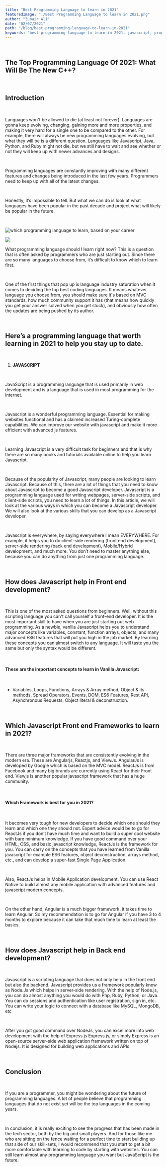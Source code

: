```yaml
---
title: "Best Programming Language to learn in 2021"
featuredImage: "./Best Programming Language to learn in 2021.png"
author: "Zubair Ali"
date: "02/07/2021"
path: "/blog/best-programming-language-to-learn-in-2021"
keywords: "best-programming-language-to-learn-in-2021, javascript, programming guide for beginners, vanilla javascript guide, front-end-web-development, best-programming-language"
---
```


<br/>

## The Top Programming Language Of 2021: What Will Be The New C++?

<br/>

## Introduction

<br/>

Languages won't be allowed to die (at least not forever). Languages are gonna keep evolving, changing, gaining more and more properties, and making it very hard for a single one to be compared to the other. For example, there will always be new programming languages evolving, but what they will be is a different question. Languages like Javascript, Java, Python, and Ruby might not die, but we still have to wait and see whether or not they will keep up with newer advances and designs.

<br/>

Programming languages are constantly improving with many different features and changes being introduced in the last few years. Programmers need to keep up with all of the latest changes.

<br/>

Honestly, it’s impossible to tell. But what we can do is look at what languages have been popular in the past decade and project what will likely be popular in the future.

<br/>

![which programming language to learn, based on your career](/posts/1.jpg)

<img src="./best-programming-langueges-to-learn-in-2021.jpg" />

What programming language should I learn right now? This is a question that is often asked by programmers who are just starting out. Since there are so many languages to choose from, it’s difficult to know which to learn first.

<br/>

One of the first things that pop up is language industry saturation when it comes to deciding the top best coding languages. It means whatever language you choose from, you should make sure it's based on MVC standards, how much community support it has (that means how quickly you get your answer solved when you get stuck), and obviously how often the updates are being pushed by its author.

<br/>

## Here’s a programming language that worth learning in 2021 to help you stay up to date.

<br/>

1. **JAVASCRIPT**

<br/>

JavaScript is a programming language that is used primarily in web development and is a language that is used in most programming for the internet.

<br/>

Javascript is a wonderful programming language. Essential for making websites functional and has a claimed increased Turing-complete capabilities. We can improve our website with javascript and make it more efficient with advanced js features.

<br/>

Learning Javascript is a very difficult task for beginners and that is why there are so many books and tutorials available online to help you learn Javascript.

<br/>

Because of the popularity of Javascript, many people are looking to learn Javascript. Because of this, there are a lot of things that you need to know about Javascript to become a good Javascript developer. Javascript is a programming language used for writing webpages, server-side scripts, and client-side scripts, you need to learn a lot of things. In this article, we will look at the various ways in which you can become a Javascript developer. We will also look at the various skills that you can develop as a Javascript developer.

<br/>

Javascript is everywhere, by saying everywhere I mean EVERYWHERE. For example, it helps you to do client-side rendering (front end development), server-side rendering (back end development), Mobile/Hybrid development, and much more. You don’t need to master anything else, because you can do anything from just one programming language.

<br/>

## How does Javascript help in Front end development?

<br/>

This is one of the most asked questions from beginners. Well, without this scripting language you can't call yourself a front-end developer. It is the most important skill to have when you are just starting out web programming. As a newbie, vanilla Javascript helps you to understand major concepts like variables, constant, function arrays, objects, and many advanced ES6 features that will put you high in the job market. By learning these concepts you can almost switch to any language. It will taste you the same but only the syntax would be different.

<br/>

#### These are the important concepts to learn in Vanilla Javascript:

<br/>

- Variables, Loops, Functions, Arrays & Array method, Object & its methods, Spread Operators, Events, DOM, ES6 Features, Rest API, Asynchronous Requests, Object literal & deconstruction.

<br/>

## Which Javascript Front end Frameworks to learn in 2021?

<br/>

There are three major frameworks that are consistently evolving in the modern era. These are Angularjs, Reactjs, and ViewJs. AngularJs is developed by Google which is based on the MVC model. ReactJs is from Facebook and many big brands are currently using React for their Front end. Viewjs is another popular javascript framework that has a huge community.

<br/>

#### Which Framework is best for you in 2021?

<br/>

It becomes very tough for new developers to decide which one should they learn and which one they should not. Expert advice would be to go for ReactJs if you don’t have much time and want to build a super cool website with bare minimum knowledge. If you have good command over your HTML, CSS, and basic javascript knowledge, ReactJs is the framework for you. You can carry on the concepts that you have learned from Vanilla javascript for example ES6 features, object deconstruction, arrays method, etc., and can develop a super-fast Single Page Application.

<br/>

Also, ReactJs helps in Mobile Application development. You can use React Native to build almost any mobile application with advanced features and javascript modern concepts.

<br/>

On the other hand, Angular is a much bigger framework. it takes time to learn Angular. So my recommendation is to go for Angular if you have 3 to 4 months to explore because it can take that much time to learn at least the basics.

<br/>

## How does Javascript help in Back end development?

<br/>

Javascript is a scripting language that does not only help in the front end but also the backend. Javascript provides us a framework popularly know as Node.Js which helps in server-side rendering. With the help of Node.js, you can do almost anything you would do with Php, Ruby, Python, or Java. You can do sessions and authentication like user registration, sign in, etc. You can write your logic to connect with a database like MySQL, MongoDB, etc

<br/>

After you got good command over NodeJs, you can excel more into web development with the help of Express.js Express.js, or simply Express is an open-source server-side web application framework written on top of Nodejs. It is designed for building web applications and APIs.

<br/>

## Conclusion

<br/>

If you are a programmer, you might be wondering about the future of programming languages. A lot of people believe that programming languages that do not exist yet will be the top languages in the coming years.

<br/>

In conclusion, it is really exciting to see the progress that has been made in the tech sector, both by the big and small players. And for those like me who are sitting on the fence waiting for a perfect time to start building up that side of our skill-sets, I would recommend that you start to get a bit more comfortable with learning to code by starting with websites. You can still learn almost any programming language you want but JavaScript is the future.
